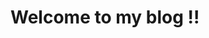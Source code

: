 <html>
  <head><title>Cybercat's Blog</title></head>
  <body>
    <h1>Welcome to my blog !!</h1>
    <pre></pre>
